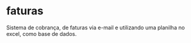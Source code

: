 # faturas
Sistema de cobrança, de faturas via e-mail e utilizando uma planilha no excel, como base de dados.
